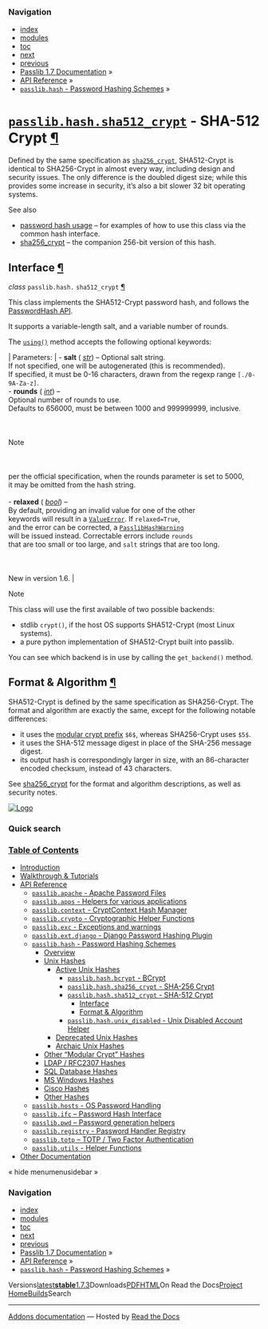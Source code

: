 <!-- Source: https://passlib.readthedocs.io/en/stable/lib/passlib.hash.sha512_crypt.html -->

### Navigation

- [index](https://passlib.readthedocs.io/en/stable/genindex.html "General Index")
- [modules](https://passlib.readthedocs.io/en/stable/py-modindex.html "Python Module Index")
- [toc](https://passlib.readthedocs.io/en/stable/contents.html "Table Of Contents")
- [next](https://passlib.readthedocs.io/en/stable/lib/passlib.hash.unix_disabled.html "passlib.hash.unix_disabled - Unix Disabled Account Helper")
- [previous](https://passlib.readthedocs.io/en/stable/lib/passlib.hash.sha256_crypt.html "passlib.hash.sha256_crypt - SHA-256 Crypt")
- [Passlib 1.7 Documentation](https://passlib.readthedocs.io/en/stable/index.html) »
- [API Reference](https://passlib.readthedocs.io/en/stable/lib/index.html) »
- [`passlib.hash` \- Password Hashing Schemes](https://passlib.readthedocs.io/en/stable/lib/passlib.hash.html) »

# [`passlib.hash.sha512_crypt`](https://passlib.readthedocs.io/en/stable/lib/passlib.hash.sha512_crypt.html\#passlib.hash.sha512_crypt "passlib.hash.sha512_crypt") \- SHA-512 Crypt [¶](https://passlib.readthedocs.io/en/stable/lib/passlib.hash.sha512_crypt.html\#passlib-hash-sha512-crypt-sha-512-crypt "Permalink to this headline")

Defined by the same specification as [`sha256_crypt`](https://passlib.readthedocs.io/en/stable/lib/passlib.hash.sha256_crypt.html#passlib.hash.sha256_crypt "passlib.hash.sha256_crypt"),
SHA512-Crypt is identical to SHA256-Crypt in almost every way, including
design and security issues. The only difference is the doubled digest size;
while this provides some increase in security, it’s also a bit slower 32 bit operating systems.

See also

- [password hash usage](https://passlib.readthedocs.io/en/stable/narr/hash-tutorial.html#password-hash-examples) –
for examples of how to use this class via the common hash interface.
- [sha256\_crypt](https://passlib.readthedocs.io/en/stable/lib/passlib.hash.sha256_crypt.html) – the companion 256-bit version
of this hash.

## Interface [¶](https://passlib.readthedocs.io/en/stable/lib/passlib.hash.sha512_crypt.html\#interface "Permalink to this headline")

_class_ `passlib.hash.` `sha512_crypt` [¶](https://passlib.readthedocs.io/en/stable/lib/passlib.hash.sha512_crypt.html#passlib.hash.sha512_crypt "Permalink to this definition")

This class implements the SHA512-Crypt password hash, and follows the [PasswordHash API](https://passlib.readthedocs.io/en/stable/lib/passlib.ifc.html#password-hash-api).

It supports a variable-length salt, and a variable number of rounds.

The [`using()`](https://passlib.readthedocs.io/en/stable/lib/passlib.ifc.html#passlib.ifc.PasswordHash.using "passlib.ifc.PasswordHash.using") method accepts the following optional keywords:

| Parameters: | - **salt** ( [_str_](https://docs.python.org/3/library/stdtypes.html#str "(in Python v3.9)")) – Optional salt string.<br>  If not specified, one will be autogenerated (this is recommended).<br>  If specified, it must be 0-16 characters, drawn from the regexp range `[./0-9A-Za-z]`.<br>- **rounds** ( [_int_](https://docs.python.org/3/library/functions.html#int "(in Python v3.9)")) – <br>  Optional number of rounds to use.<br>  Defaults to 656000, must be between 1000 and 999999999, inclusive.<br>  <br>  <br>  <br>  Note<br>  <br>  <br>  <br>  per the official specification, when the rounds parameter is set to 5000,<br>  it may be omitted from the hash string.<br>  <br>- **relaxed** ( [_bool_](https://docs.python.org/3/library/functions.html#bool "(in Python v3.9)")) – <br>  By default, providing an invalid value for one of the other<br>  keywords will result in a [`ValueError`](https://docs.python.org/3/library/exceptions.html#ValueError "(in Python v3.9)"). If `relaxed=True`,<br>  and the error can be corrected, a [`PasslibHashWarning`](https://passlib.readthedocs.io/en/stable/lib/passlib.exc.html#passlib.exc.PasslibHashWarning "passlib.exc.PasslibHashWarning")<br>  will be issued instead. Correctable errors include `rounds`<br>  that are too small or too large, and `salt` strings that are too long.<br>  <br>  <br>  <br>  New in version 1.6. |

Note

This class will use the first available of two possible backends:

- stdlib `crypt()`, if the host OS supports SHA512-Crypt (most Linux systems).
- a pure python implementation of SHA512-Crypt built into passlib.

You can see which backend is in use by calling the `get_backend()` method.

## Format & Algorithm [¶](https://passlib.readthedocs.io/en/stable/lib/passlib.hash.sha512_crypt.html\#format-algorithm "Permalink to this headline")

SHA512-Crypt is defined by the same specification as SHA256-Crypt.
The format and algorithm are exactly the same, except for
the following notable differences:

- it uses the [modular crypt prefix](https://passlib.readthedocs.io/en/stable/modular_crypt_format.html#modular-crypt-format) `$6$`, whereas SHA256-Crypt uses `$5$`.
- it uses the SHA-512 message digest in place of the SHA-256 message digest.
- its output hash is correspondingly larger in size,
with an 86-character encoded checksum, instead of 43 characters.

See [sha256\_crypt](https://passlib.readthedocs.io/en/stable/lib/passlib.hash.sha256_crypt.html)
for the format and algorithm descriptions,
as well as security notes.

[![Logo](https://passlib.readthedocs.io/en/stable/_static/masthead.png)](https://passlib.readthedocs.io/en/stable/index.html "index")

### Quick search

### [Table of Contents](https://passlib.readthedocs.io/en/stable/contents.html)

- [Introduction](https://passlib.readthedocs.io/en/stable/index.html)
- [Walkthrough & Tutorials](https://passlib.readthedocs.io/en/stable/narr/index.html)
- [API Reference](https://passlib.readthedocs.io/en/stable/lib/index.html)
  - [`passlib.apache` \- Apache Password Files](https://passlib.readthedocs.io/en/stable/lib/passlib.apache.html)
  - [`passlib.apps` \- Helpers for various applications](https://passlib.readthedocs.io/en/stable/lib/passlib.apps.html)
  - [`passlib.context` \- CryptContext Hash Manager](https://passlib.readthedocs.io/en/stable/lib/passlib.context.html)
  - [`passlib.crypto` \- Cryptographic Helper Functions](https://passlib.readthedocs.io/en/stable/lib/passlib.crypto.html)
  - [`passlib.exc` \- Exceptions and warnings](https://passlib.readthedocs.io/en/stable/lib/passlib.exc.html)
  - [`passlib.ext.django` \- Django Password Hashing Plugin](https://passlib.readthedocs.io/en/stable/lib/passlib.ext.django.html)
  - [`passlib.hash` \- Password Hashing Schemes](https://passlib.readthedocs.io/en/stable/lib/passlib.hash.html)
    - [Overview](https://passlib.readthedocs.io/en/stable/lib/passlib.hash.html#overview)
    - [Unix Hashes](https://passlib.readthedocs.io/en/stable/lib/passlib.hash.html#unix-hashes)
      - [Active Unix Hashes](https://passlib.readthedocs.io/en/stable/lib/passlib.hash.html#active-unix-hashes)
        - [`passlib.hash.bcrypt` \- BCrypt](https://passlib.readthedocs.io/en/stable/lib/passlib.hash.bcrypt.html)
        - [`passlib.hash.sha256_crypt` \- SHA-256 Crypt](https://passlib.readthedocs.io/en/stable/lib/passlib.hash.sha256_crypt.html)
        - [`passlib.hash.sha512_crypt` \- SHA-512 Crypt](https://passlib.readthedocs.io/en/stable/lib/passlib.hash.sha512_crypt.html#)
          - [Interface](https://passlib.readthedocs.io/en/stable/lib/passlib.hash.sha512_crypt.html#interface)
          - [Format & Algorithm](https://passlib.readthedocs.io/en/stable/lib/passlib.hash.sha512_crypt.html#format-algorithm)
        - [`passlib.hash.unix_disabled` \- Unix Disabled Account Helper](https://passlib.readthedocs.io/en/stable/lib/passlib.hash.unix_disabled.html)
      - [Deprecated Unix Hashes](https://passlib.readthedocs.io/en/stable/lib/passlib.hash.html#deprecated-unix-hashes)
      - [Archaic Unix Hashes](https://passlib.readthedocs.io/en/stable/lib/passlib.hash.html#archaic-unix-hashes)
    - [Other “Modular Crypt” Hashes](https://passlib.readthedocs.io/en/stable/lib/passlib.hash.html#other-modular-crypt-hashes)
    - [LDAP / RFC2307 Hashes](https://passlib.readthedocs.io/en/stable/lib/passlib.hash.html#ldap-rfc2307-hashes)
    - [SQL Database Hashes](https://passlib.readthedocs.io/en/stable/lib/passlib.hash.html#sql-database-hashes)
    - [MS Windows Hashes](https://passlib.readthedocs.io/en/stable/lib/passlib.hash.html#ms-windows-hashes)
    - [Cisco Hashes](https://passlib.readthedocs.io/en/stable/lib/passlib.hash.html#cisco-hashes)
    - [Other Hashes](https://passlib.readthedocs.io/en/stable/lib/passlib.hash.html#other-hashes)
  - [`passlib.hosts` \- OS Password Handling](https://passlib.readthedocs.io/en/stable/lib/passlib.hosts.html)
  - [`passlib.ifc` – Password Hash Interface](https://passlib.readthedocs.io/en/stable/lib/passlib.ifc.html)
  - [`passlib.pwd` – Password generation helpers](https://passlib.readthedocs.io/en/stable/lib/passlib.pwd.html)
  - [`passlib.registry` \- Password Handler Registry](https://passlib.readthedocs.io/en/stable/lib/passlib.registry.html)
  - [`passlib.totp` – TOTP / Two Factor Authentication](https://passlib.readthedocs.io/en/stable/lib/passlib.totp.html)
  - [`passlib.utils` \- Helper Functions](https://passlib.readthedocs.io/en/stable/lib/passlib.utils.html)
- [Other Documentation](https://passlib.readthedocs.io/en/stable/other.html)

«
hide menumenusidebar
»


### Navigation

- [index](https://passlib.readthedocs.io/en/stable/genindex.html "General Index")
- [modules](https://passlib.readthedocs.io/en/stable/py-modindex.html "Python Module Index")
- [toc](https://passlib.readthedocs.io/en/stable/contents.html "Table Of Contents")
- [next](https://passlib.readthedocs.io/en/stable/lib/passlib.hash.unix_disabled.html "passlib.hash.unix_disabled - Unix Disabled Account Helper")
- [previous](https://passlib.readthedocs.io/en/stable/lib/passlib.hash.sha256_crypt.html "passlib.hash.sha256_crypt - SHA-256 Crypt")
- [Passlib 1.7 Documentation](https://passlib.readthedocs.io/en/stable/index.html) »
- [API Reference](https://passlib.readthedocs.io/en/stable/lib/index.html) »
- [`passlib.hash` \- Password Hashing Schemes](https://passlib.readthedocs.io/en/stable/lib/passlib.hash.html) »

Versions[latest](https://passlib.readthedocs.io/en/latest/lib/passlib.hash.sha512_crypt.html)**[stable](https://passlib.readthedocs.io/en/stable/lib/passlib.hash.sha512_crypt.html)**[1.7.3](https://passlib.readthedocs.io/en/1.7.3/lib/passlib.hash.sha512_crypt.html)Downloads[PDF](https://passlib.readthedocs.io/_/downloads/en/stable/pdf/)[HTML](https://passlib.readthedocs.io/_/downloads/en/stable/htmlzip/)On Read the Docs[Project Home](https://app.readthedocs.org/projects/passlib/?utm_source=passlib&utm_content=flyout)[Builds](https://app.readthedocs.org/projects/passlib/builds/?utm_source=passlib&utm_content=flyout)Search

* * *

[Addons documentation](https://docs.readthedocs.io/page/addons.html?utm_source=passlib&utm_content=flyout) ― Hosted by
[Read the Docs](https://about.readthedocs.com/?utm_source=passlib&utm_content=flyout)